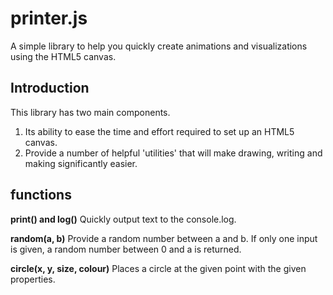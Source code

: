 # printer.js
A simple library to help you quickly create animations and visualizations using the HTML5 canvas.

## Introduction
This library has two main components.
1. Its ability to ease the time and effort required to set up an HTML5 canvas.
2. Provide a number of helpful 'utilities' that will make drawing, writing and making significantly easier.


## functions

**print() and log()**
Quickly output text to the console.log.

**random(a, b)**
Provide a random number between a and b. If only one input is given, a random number between 0 and a is returned.


**circle(x, y, size, colour)**
Places a circle at the given point with the given properties.
